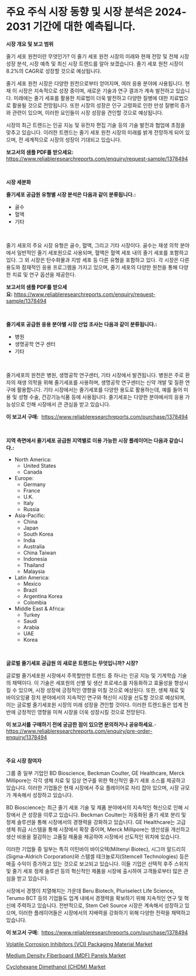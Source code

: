 <p><h1>주요 주식 시장 동향 및 시장 분석은 2024-2031 기간에 대한 예측됩니다.</h1></p><p><strong>시장 개요 및 보고 범위</strong></p>
<p><p>줄기 세포 원천이란 무엇인가? 이 줄기 세포 원천 시장의 미래와 현재 전망 및 전체 시장 성장 분석, 시장 예측 및 최신 시장 트렌드를 알아 보겠습니다. 줄기 세포 원천 시장이 8.2%의 CAGR로 성장할 것으로 예상됩니다. </p><p>줄기 세포 원천 시장은 다양한 원천으로부터 얻어지며, 여러 응용 분야에 사용됩니다. 현재 이 시장은 지속적으로 성장 중이며, 새로운 기술과 연구 결과가 계속 발전하고 있습니다. 미래에는 줄기 세포를 활용한 치료법이 더욱 발전하고 다양한 질병에 대한 치료법으로 활용될 것으로 전망됩니다. 또한 시장의 성장은 인구 고령화로 인한 만성 질병의 증가와 관련이 있으며, 이러한 요인들이 시장 성장을 견인할 것으로 예상됩니다. </p><p>시장의 최근 트렌드는 인공 지능 및 유전자 편집 기술 등의 기술 발전과 협업에 초점을 맞추고 있습니다. 이러한 트렌드는 줄기 세포 원천 시장의 미래를 밝게 전망하게 되어 있으며, 전 세계적으로 시장의 성장이 기대되고 있습니다.</p></p>
<p><strong>보고서의 샘플 PDF를 받으세요:</strong> <a href="https://www.reliableresearchreports.com/enquiry/request-sample/1378494">https://www.reliableresearchreports.com/enquiry/request-sample/1378494</a></p>
<p>&nbsp;</p>
<p><strong>시장 세분화</strong></p>
<p><strong>줄기세포 공급원 유형별 시장 분석은 다음과 같이 분류됩니다.:</strong></p>
<p><ul><li>골수</li><li>혈액</li><li>기타</li></ul></p>
<p>&nbsp;</p>
<p><p>줄기 세포의 주요 시장 유형은 골수, 혈액, 그리고 기타 시장이다. 골수는 재생 의학 분야에서 일반적인 줄기 세포원으로 사용되며, 혈액은 혈액 세포 내의 줄기 세포를 포함하고 있다. 그 외 시장은 탄수화물과 지방 세포 등 다른 유형을 포함하고 있다. 각 시장은 다른 용도와 잠재적인 응용 프로그램을 가지고 있으며, 줄기 세포의 다양한 원천을 통해 다양한 치료 및 연구 옵션을 제공한다.</p></p>
<p><strong>보고서의 샘플 PDF를 받으세요:</strong>&nbsp;<a href="https://www.reliableresearchreports.com/enquiry/request-sample/1378494">https://www.reliableresearchreports.com/enquiry/request-sample/1378494</a></p>
<p>&nbsp;</p>
<p><strong> 줄기세포 공급원 응용 분야별 시장 산업 조사는 다음과 같이 분류됩니다.:</strong></p>
<p><ul><li>병원</li><li>생명공학 연구 센터</li><li>기타</li></ul></p>
<p>&nbsp;</p>
<p><p>줄기세포의 원천은 병원, 생명공학 연구센터, 기타 시장에서 발견됩니다. 병원은 주로 환자의 재생 의학을 위해 줄기세포를 사용하며, 생명공학 연구센터는 신약 개발 및 질환 연구에 활용합니다. 기타 시장에서는 줄기세포를 다양한 용도로 활용하는데, 예를 들어 미용 및 성형 수술, 건강기능식품 등에 사용됩니다. 줄기세포는 다양한 분야에서의 응용 가능성으로 인해 시장에서 큰 관심을 받고 있습니다.</p></p>
<p><strong>이 보고서 구매:</strong>&nbsp; <a href="https://www.reliableresearchreports.com/purchase/1378494">https://www.reliableresearchreports.com/purchase/1378494</a></p>
<p>&nbsp;</p>
<p><strong>지역 측면에서 줄기세포 공급원 지역별로 이용 가능한 시장 플레이어는 다음과 같습니다.:</strong></p>
<p><ul>
    <li>
        North America:
        <ul>
            <li>United States</li>
            <li>Canada</li>
        </ul>
    </li>
    <li>
        Europe:
        <ul>
            <li>Germany</li>
            <li>France</li>
            <li>U.K.</li>
            <li>Italy</li>
            <li>Russia</li>
        </ul>
    </li>
    <li>
        Asia-Pacific:
        <ul>
            <li>China</li>
            <li>Japan</li>
            <li>South Korea</li>
            <li>India</li>
            <li>Australia</li>
            <li>China Taiwan</li>
            <li>Indonesia</li>
            <li>Thailand</li>
            <li>Malaysia</li>
        </ul>
    </li>
    <li>
        Latin America:
        <ul>
            <li>Mexico</li>
            <li>Brazil</li>
            <li>Argentina Korea</li>
            <li>Colombia</li>
        </ul>
    </li>
    <li>
        Middle East & Africa:
        <ul>
            <li>Turkey</li>
            <li>Saudi</li>
            <li>Arabia</li>
            <li>UAE</li>
            <li>Korea</li>
        </ul>
    </li>
    </ul></p>
<p>&nbsp;</p>
<p><strong>글로벌 줄기세포 공급원 의 새로운 트렌드는 무엇입니까? 시장?</strong></p>
<p><p>글로벌 줄기세포원 시장에서 주목할만한 트렌드 중 하나는 인공 지능 및 기계학습 기술의 채택이다. 이 기술은 세포원의 선별 및 생산 프로세스를 자동화하고 효율성을 향상시킬 수 있으며, 시장 성장에 긍정적인 영향을 미칠 것으로 예상된다. 또한, 생체 재료 및 바이오잉큥 장치 분야에서의 지속적인 연구와 혁신이 시장을 선도할 것으로 예상되며, 이는 글로벌 줄기세포원 시장의 미래 성장을 견인할 것이다. 이러한 트렌드들은 업계 전반에 긍정적인 영향을 미쳐 시장을 더욱 성장시킬 것으로 전망된다.</p></p>
<p><strong>이 보고서를 구매하기 전에 궁금한 점이 있으면 문의하거나 공유하세요.</strong>- <a href="https://www.reliableresearchreports.com/enquiry/pre-order-enquiry/1378494">https://www.reliableresearchreports.com/enquiry/pre-order-enquiry/1378494</a></p>
<p>&nbsp;</p>
<p><strong>주요 시장 참여자</strong></p>
<p><p>그룹 중 일부 기업인 BD Bioscience, Beckman Coulter, GE Healthcare, Merck Millipore는 각각 생체 치료 및 임상 연구를 위한 혁신적인 줄기 세포 소스를 제공하고 있습니다. 이러한 기업들은 현재 시장에서 주요 플레이어로 자리 잡아 있으며, 시장 규모가 계속해서 성장하고 있습니다.</p><p>BD Bioscience는 최근 줄기 세포 기술 및 제품 분야에서의 지속적인 혁신으로 인해 시장에서 큰 성장을 이루고 있습니다. Beckman Coulter는 자동화된 줄기 세포 분리 및 정제 솔루션을 통해 시장에서의 경쟁력을 강화하고 있습니다. GE Healthcare는 고급 생체 취급 시스템을 통해 시장에서 확장 중이며, Merck Millipore는 생산성을 개선하고 생산 비용을 절감하는 고품질 제품을 제공하여 시장에서 선도적인 위치에 있습니다.</p><p>이러한 기업들 중 일부는 특히 미틴바이 바이오텍(Miltenyi Biotec), 시그마 알드리히(Sigma-Aldrich Corporation)와 스템셀 테크놀로지(Stemcell Technologies) 등은 매출 수익이 증가하고 있는 것으로 보고되고 있습니다. 이들 기업은 선택적 후주 스위치 및 줄기 세포 정제 솔루션 등의 혁신적인 제품을 시장에 출시하여 고객들로부터 많은 관심을 받고 있습니다.</p><p>시장에서 경쟁이 치열해지는 가운데 Beru Biotech, Pluriselect Life Science, Terumo BCT 등의 기업들도 업계 내에서 경쟁력을 확보하기 위해 지속적인 연구 및 혁신에 주력하고 있습니다. 전반적으로, Stem Cell Source 시장은 계속해서 성장하고 있으며, 이러한 플레이어들은 시장에서의 지배력을 강화하기 위해 다양한 전략을 채택하고 있습니다.</p></p>
<p><strong>이 보고서 구매:</strong>&nbsp;&nbsp;<a href="https://www.reliableresearchreports.com/purchase/1378494">https://www.reliableresearchreports.com/purchase/1378494</a></p>
<p><p><a href="https://github.com/juancolorado15/Market-Research-Report-List-1/blob/main/volatile-corrosion-inhibitors-vci-packaging-material-market.md">Volatile Corrosion Inhibitors (VCI) Packaging Material Market</a></p><p><a href="https://github.com/dx0328/Market-Research-Report-List-1/blob/main/medium-density-fiberboard-mdf-panels-market.md">Medium Density Fiberboard (MDF) Panels Market</a></p><p><a href="https://github.com/Glendatilghmankmgz0rbhwpy/Market-Research-Report-List-1/blob/main/cyclohexane-dimethanol-chdm-market.md">Cyclohexane Dimethanol (CHDM) Market</a></p></p>
